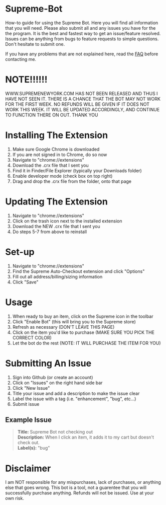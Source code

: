 Supreme-Bot
===========

How-to guide for using the Supreme Bot. Here you will find all information that you will need. Please also submit all and any issues you have for the the program. It is the best and fastest way to get an issue/feature resolved. Issues can be anything from bugs to feature requests to simple questions. Don't hesitate to submit one. 

If you have any problems that are not explained here, read the [FAQ](FAQ.md) before contacting me. 

NOTE!!!!!!
==========

WWW.SUPREMENEWYORK.COM HAS NOT BEEN RELEASED AND THUS I HAVE NOT SEEN IT. THERE IS A CHANCE THAT THE BOT MAY NOT WORK FOR THE FIRST WEEK. NO REFUNDS WILL BE GIVEN IF IT DOES NOT WORK THIS WEEK. IT WILL BE UPDATED ACCORDINGLY, AND CONTINUE TO FUNCTION THERE ON OUT. THANK YOU

Installing The Extension
========================

1. Make sure Google Chrome is downloaded
2. If you are not signed in to Chrome, do so now
3. Navigate to "chrome://extensions"
4. Download the .crx file that I sent you
5. Find it in Finder/File Explorer (typically your Downloads folder)
6. Enable developer mode (check box on top right)
7. Drag and drop the .crx file from the folder, onto that page

Updating The Extension
========================

1. Navigate to "chrome://extensions"
2. Click on the trash icon next to the installed extension
3. Download the NEW .crx file that I sent you
4. Do steps 5-7 from above to reinstall

Set-up
======

1. Navigate to "chrome://extensions"
2. Find the Supreme Auto-Checkout extension and click "Options"
3. Fill out all address/billing/sizing information
4. Click "Save"

Usage
=====

1. When ready to buy an item, click on the Supreme icon in the toolbar
2. Click "Enable Bot" (this will bring you to the Supreme store)
3. Refresh as necessary (DON'T LEAVE THIS PAGE)
4. Click on the item you'd like to purchase (MAKE SURE YOU PICK THE CORRECT COLOR)
5. Let the bot do the rest (NOTE: IT WILL PURCHASE THE ITEM FOR YOU)

Submitting An Issue
===================

1. Sign into Github (or create an account)
2. Click on "Issues" on the right hand side bar
3. Click "New Issue"
4. Title your issue and add a description to make the issue clear
5. Label the issue with a tag (i.e. "enhancement", "bug", etc...)
6. Submit issue


Example Issue
-------------

>**Title:** Supreme Bot not checking out     
>**Description:** When I click an item, it adds it to my cart but doesn't check out.     
>**Label(s):** "bug"     


Disclaimer
==========

I am NOT responsible for any mispurchases, lack of purchases, or anything else that goes wrong. This bot is a tool, not a guarentee that you will successfully purchase anything. Refunds will not be issued. Use at your own risk. 

